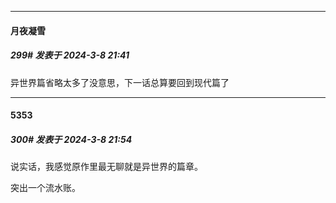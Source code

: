 ﻿
*****

####  月夜凝雪  
##### 299#       发表于 2024-3-8 21:41

异世界篇省略太多了没意思，下一话总算要回到现代篇了


*****

####  5353  
##### 300#       发表于 2024-3-8 21:54

说实话，我感觉原作里最无聊就是异世界的篇章。

突出一个流水账。


